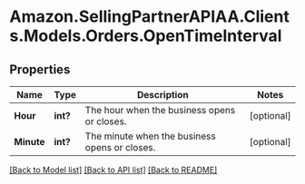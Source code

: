# Amazon.SellingPartnerAPIAA.Clients.Models.Orders.OpenTimeInterval
## Properties

Name | Type | Description | Notes
------------ | ------------- | ------------- | -------------
**Hour** | **int?** | The hour when the business opens or closes. | [optional] 
**Minute** | **int?** | The minute when the business opens or closes. | [optional] 

[[Back to Model list]](../README.md#documentation-for-models) [[Back to API list]](../README.md#documentation-for-api-endpoints) [[Back to README]](../README.md)


